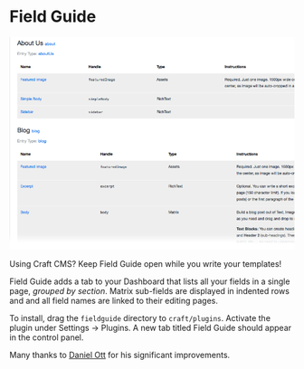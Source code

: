 # Field Guide

![Field Guide screenshot](screenshot.png)

Using Craft CMS? Keep Field Guide open while you write your templates!

Field Guide adds a tab to your Dashboard that lists all your fields in a single page, _grouped by section_.  Matrix sub-fields are displayed in indented rows and and all field names are linked to their editing pages.

To install, drag the `fieldguide` directory to `craft/plugins`. Activate the plugin under Settings →  Plugins. A new tab titled Field Guide should appear in the control panel.

Many thanks to [Daniel Ott](http://github.com/danieltott) for his significant improvements.